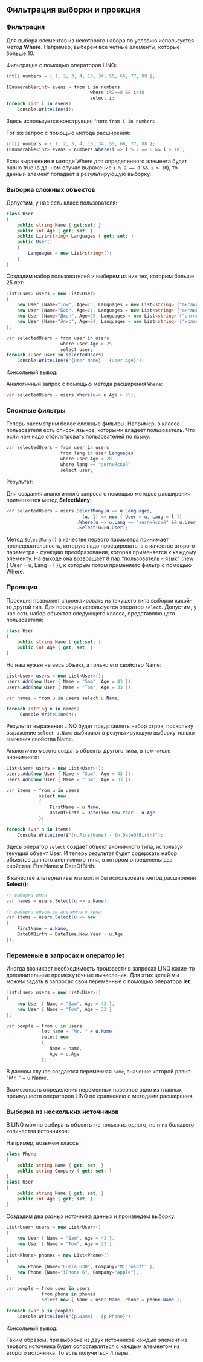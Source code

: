 ## Фильтрация выборки и проекция

### Фильтрация

Для выбора элементов из некоторого набора по условию используется метод **Where**. Например, выберем все четные элементы, 
которые больше 10.

Фильтрация с помощью операторов LINQ:

```cs
int[] numbers = { 1, 2, 3, 4, 10, 34, 55, 66, 77, 88 };

IEnumerable<int> evens = from i in numbers
                               where i%2==0 && i>10
                               select i;
foreach (int i in evens)
    Console.WriteLine(i);
```

Здесь используется конструкция from: `from i in numbers`

Тот же запрос с помощью метода расширения:

```cs
int[] numbers = { 1, 2, 3, 4, 10, 34, 55, 66, 77, 88 };
IEnumerable<int> evens = numbers.Where(i => i % 2 == 0 && i > 10);
```

Если выражение в методе Where для определенного элемента будет равно true (в данном случае выражение `i % 2 == 0 && i > 10`), то данный элемент попадает в результирующую выборку.

### Выборка сложных объектов

Допустим, у нас есть класс пользователя:

```cs
class User
{
    public string Name { get;set; }
    public int Age { get; set; }
	public List<string> Languages { get; set; }
    public User()
    {
        Languages = new List<string>();
    }
}
```

Создадим набор пользователей и выберем из них тех, которым больше 25 лет:

```cs
List<User> users = new List<User>
{
    new User {Name="Том", Age=23, Languages = new List<string> {"английский", "немецкий" }},
    new User {Name="Боб", Age=27, Languages = new List<string> {"английский", "французский" }},
    new User {Name="Джон", Age=29, Languages = new List<string> {"английский", "испанский" }},
    new User {Name="Элис", Age=24, Languages = new List<string> {"испанский", "немецкий" }}
};

var selectedUsers = from user in users
                    where user.Age > 25
                    select user;
foreach (User user in selectedUsers)
    Console.WriteLine($"{user.Name} - {user.Age}");
```

Консольный вывод:

Аналогичный запрос с помощью метода расширения `Where`:

```cs
var selectedUsers = users.Where(u=> u.Age > 25);
```

### Сложные фильтры

Теперь рассмотрим более сложные фильтры. Например, в классе пользователя есть список языков, которыми владеет пользователь. Что если нам надо отфильтровать пользователей 
по языку:

```cs
var selectedUsers = from user in users
                    from lang in user.Languages
                    where user.Age < 28
                    where lang == "английский"
                    select user;
```

Результат:

Для создания аналогичного запроса с помощью методов расширения применяется метод **SelectMany**:

```cs
var selectedUsers = users.SelectMany(u => u.Languages,
							(u, l) => new { User = u, Lang = l })
                          .Where(u => u.Lang == "английский" && u.User.Age < 28)
                          .Select(u=>u.User);
```

Метод `SelectMany()` в качестве первого параметра принимает последовательность, которую надо проецировать, а в качестве второго 
параметра - функцию преобразования, которая применяется к каждому элементу. На выходе она возвращает 8 пар "пользователь - язык" (new { User = u, Lang = l }), 
к которым потом применяетс фильтр с помощью Where.

### Проекция

Проекция позволяет спроектировать из текущего типа выборки какой-то другой тип. Для проекции используется оператор `select`. 
Допустим, у нас есть набор объектов следующего класса, представляющего пользователя:

```cs
class User
{
    public string Name { get;set; }
    public int Age { get; set; }
}
```

Но нам нужен не весь объект, а только его свойство Name:

```cs
List<User> users = new List<User>();
users.Add(new User { Name = "Sam", Age = 43 });
users.Add(new User { Name = "Tom", Age = 33 });

var names = from u in users select u.Name;

foreach (string n in names)
     Console.WriteLine(n);
```

Результат выражения LINQ будет представлять набор строк, поскольку выражение `select u.Name` выбирают в результирующую выборку только значения свойства Name.

Аналогично можно создать объекты другого типа, в том числе анонимного:

```cs
List<User> users = new List<User>();
users.Add(new User { Name = "Sam", Age = 43 });
users.Add(new User { Name = "Tom", Age = 33 });

var items = from u in users 
            select new 
            { 
                FirstName = u.Name, 
                DateOfBirth = DateTime.Now.Year - u.Age 
            };

foreach (var n in items)
    Console.WriteLine($"{n.FirstName} - {n.DateOfBirth}");
```

Здесь оператор `select` создает объект анонимного типа, используя текущий объект User. И теперь результат будет содержать набор объектов 
данного анонимного типа, в котором определены два свойства: FirstName и DateOfBirth.

В качестве альтернативы мы могли бы использовать метод расширения **Select()**:

```cs
// выборка имен
var names = users.Select(u => u.Name);

// выборка объектов анонимного типа
var items = users.Select(u => new 
{ 
    FirstName = u.Name, 
    DateOfBirth = DateTime.Now.Year - u.Age 
});
```

### Переменые в запросах и оператор let

Иногда возникает необходимость произвести в запросах LINQ какие-то дополнительные промежуточные вычисления. Для этих целей мы можем задать 
в запросах свои переменные с помощью оператора **let**:

```cs
List<User> users = new List<User>()
{
    new User { Name = "Sam", Age = 43 },
    new User { Name = "Tom", Age = 33 }
};

var people = from u in users
             let name = "Mr. " + u.Name
             select new
             {
                Name = name,
                Age = u.Age
             };
```

В данном случае создается переменная `name`, значение которой равно "Mr. " + u.Name.

Возможность определения переменных наверное одно из главных преимуществ операторов LINQ по сравнению с методами расширения.

### Выборка из нескольких источников

В LINQ можно выбирать объекты не только из одного, но и из большего количества источников:

Например, возьмем классы:

```cs
class Phone
{
    public string Name { get; set; }
    public string Company { get; set; }
}
class User
{
    public string Name { get; set; }
    public int Age { get; set; }
}
```

Создадим два разных источника данных и произведем выборку:

```cs
List<User> users = new List<User>()
{
    new User { Name = "Sam", Age = 43 },
    new User { Name = "Tom", Age = 33 }
};
List<Phone> phones = new List<Phone>()
{
    new Phone {Name="Lumia 630", Company="Microsoft" },
    new Phone {Name="iPhone 6", Company="Apple"},
};

var people = from user in users
             from phone in phones
             select new { Name = user.Name, Phone = phone.Name };

foreach (var p in people)
    Console.WriteLine($"{p.Name} - {p.Phone}");
```

Консольный вывод:

Таким образом, при выборке из двух источников каждый элемент из первого источника будет сопоставляться с каждым элементом из второго источника. 
То есть получиться 4 пары.

